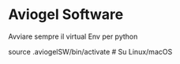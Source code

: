 # Aviogel Software

Avviare sempre il virtual Env per python

source .aviogelSW/bin/activate  # Su Linux/macOS
